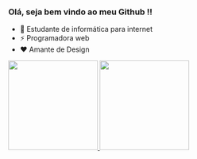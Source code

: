  ### Olá, seja bem vindo ao meu Github !!

- 🌱 Estudante de informática para internet
- ⚡ Programadora web
- ❤ Amante de Design 

<div>
  <a href="https://github.com/gabrielaakiko">
  <img height="180em" src="https://github-readme-stats.vercel.app/api?username=gabrielaakiko&show_icons=&theme=radical&include_all_commits=true&count_private=true"/>
  <img height="180em" src="https://github-readme-stats.vercel.app/api/top-langs/?username=gabrielaakiko&layout=compact&langs_count=7&theme=rose_pine"/>
</div>
  

